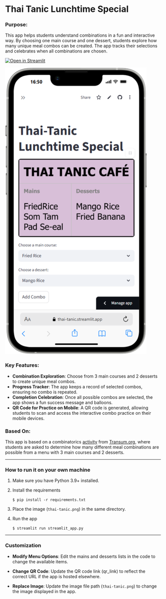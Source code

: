 # Thai Tanic Lunchtime Special

### Purpose:
This app helps students understand combinations in a fun and interactive way. By choosing one main course and one dessert, students explore how many unique meal combos can be created. The app tracks their selections and celebrates when all combinations are chosen.

[![Open in Streamlit](https://static.streamlit.io/badges/streamlit_badge_black_white.svg)](https://thai-tanic.streamlit.app/)

![](14ea9a78-ba2f-4630-911b-e8048d436230.png)

### Key Features:
- **Combination Exploration**: Choose from 3 main courses and 2 desserts to create unique meal combos.
- **Progress Tracker**: The app keeps a record of selected combos, ensuring no combo is repeated.
- **Completion Celebration**: Once all possible combos are selected, the app shows a fun success message and balloons.
- **QR Code for Practice on Mobile**: A QR code is generated, allowing students to scan and access the interactive combo practice on their mobile devices.

### Based On:
This app is based on a combinatorics [activity](https://www.transum.org/Maths/Exercise/Listing/Default.asp?Level=3) from [Transum.org](https://www.transum.org/), where students are asked to determine how many different meal combinations are possible from a menu with 3 main courses and 2 desserts.

---

### How to run it on your own machine

1. Make sure you have Python 3.9+ installed.
2. Install the requirements

   ```
   $ pip install -r requirements.txt
   ```

3. Place the image (`thai-tanic.png`) in the same directory.
4. Run the app

   ```
   $ streamlit run streamlit_app.py
   ```

---

### Customization

- **Modify Menu Options**: Edit the mains and desserts lists in the code to change the available items.

- **Change QR Code**: Update the QR code link (qr_link) to reflect the correct URL if the app is hosted elsewhere.

- **Replace Image**: Update the image file path (`thai-tanic.png`) to change the image displayed in the app.
